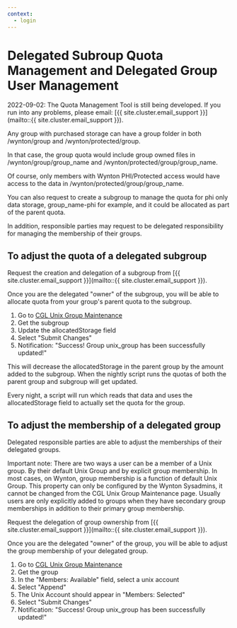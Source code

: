 ```yaml
---
context:
  - login
---
```


# Delegated Subroup Quota Management and Delegated Group User Management


<div class="alert alert-warning" role="alert" markdown="1">
2022-09-02: The Quota Management Tool is still being developed. If you run into any problems, please email: [{{ site.cluster.email_support }}](mailto::{{ site.cluster.email_support }}).
</div>

Any group with purchased storage can have a group folder in both /wynton/group and /wynton/protected/group.

In that case, the group quota would include group owned files in /wynton/group/group_name and /wynton/protected/group/group_name.

Of course, only members with Wynton PHI/Protected access would have access to the data in /wynton/protected/group/group_name.

You can also request to create a subgroup to manage the quota for phi only data storage, group_name-phi for example, and it could be allocated as part of the parent quota.

In addition, responsible parties may request to be delegated responsibility for managing the membership of their groups.

## To adjust the quota of a delegated subgroup

Request the creation and delegation of a subgroup from [{{ site.cluster.email_support }}](mailto::{{ site.cluster.email_support }}).

Once you are the delegated "owner" of the subgroup, you will be able to allocate quota from your group's parent quota to the subgroup.

 1. Go to [CGL Unix Group Maintenance](https://www.cgl.ucsf.edu/admin/unixGroupMaint.py)
 2. Get the subgroup
 3. Update the allocatedStorage field
 4. Select "Submit Changes"
 5. Notification: "Success! Group unix_group has been successfully updated!"

This will decrease the allocatedStorage in the parent group by the amount added to the subgroup.  When the nightly script runs the quotas of both the parent group and subgroup will get updated.

Every night, a script will run which reads that data and uses the allocatedStorage field to actually set the quota for the group.



## To adjust the membership of a delegated group

Delegated responsible parties are able to adjust the memberships of their delegated groups.

<div class="alert alert-warning" role="alert" markdown="1">
Important note: There are two ways a user can be a member of a Unix group. By their default Unix Group and by explicit group membership. In most cases, on Wynton, group membership is a function of default Unix Group. This property can only be configured by the Wynton Sysadmins, it cannot be changed from the CGL Unix Group Maintenance page. Usually users are only explicitly added to groups when they have secondary group memberships in addition to their primary group membership.
</div>

Request the delegation of group ownership from [{{ site.cluster.email_support }}](mailto::{{ site.cluster.email_support }}).

Once you are the delegated "owner" of the group, you will be able to adjust the group membership of your delegated group.

 1. Go to [CGL Unix Group Maintenance](https://www.cgl.ucsf.edu/admin/unixGroupMaint.py)
 2. Get the group
 3. In the "Members: Available" field, select a unix account
 4. Select "Append"
 5. The Unix Account should appear in "Members: Selected"
 6. Select "Submit Changes"
 7. Notification: "Success! Group unix_group has been successfully updated!"
